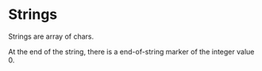 # Strings #

Strings are array of chars. 

At the end of the string, there is a end-of-string marker of the integer value 0.

